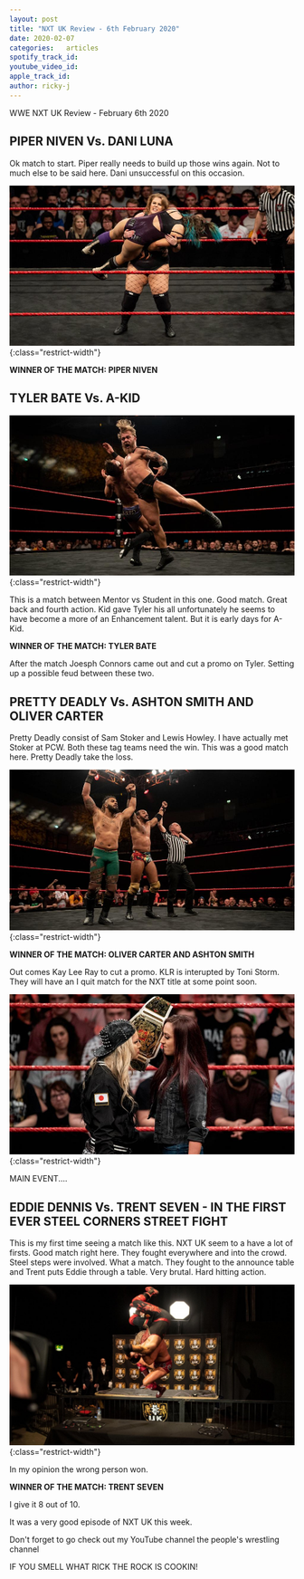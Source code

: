 ```yaml
---
layout: post
title: "NXT UK Review - 6th February 2020"
date: 2020-02-07
categories:   articles
spotify_track_id:
youtube_video_id:
apple_track_id:
author: ricky-j
---
```

WWE NXT UK Review - February 6th 2020

## PIPER NIVEN Vs. DANI LUNA

Ok match to start. Piper really needs to build up those wins again. Not to much else to be said here. Dani unsuccessful on this occasion.

![piper luna](/assets/posts/2020-02-07/piper-luna.jpg){:class="restrict-width"}

**WINNER OF THE MATCH: PIPER NIVEN**

## TYLER BATE Vs. A-KID

![tyler akid](/assets/posts/2020-02-07/tyler-akid.jpg){:class="restrict-width"}

This is a match between Mentor vs Student in this one. Good match. Great back and fourth action. Kid gave Tyler his all unfortunately he seems to have become a more of an Enhancement talent. But it is early days for A-Kid.

**WINNER OF THE MATCH: TYLER BATE** 
  
After the match Joesph Connors came out and cut a promo on Tyler. Setting up a possible feud between these two.

## PRETTY DEADLY Vs. ASHTON SMITH AND OLIVER CARTER 

Pretty Deadly consist of Sam Stoker and Lewis Howley. I have actually met Stoker at PCW. Both these tag teams need the win. This was a good match here. Pretty Deadly take the loss.

![carter](/assets/posts/2020-02-07/carter.jpg){:class="restrict-width"}

**WINNER OF THE MATCH: OLIVER CARTER AND ASHTON SMITH**

Out comes Kay Lee Ray to cut a promo. KLR is interupted by Toni Storm. They will have an I quit match for the NXT title at some point soon.

![toni klr](/assets/posts/2020-02-07/toni-klr.jpg){:class="restrict-width"}

MAIN EVENT....

## EDDIE DENNIS Vs. TRENT SEVEN - IN THE FIRST EVER STEEL CORNERS STREET FIGHT

This is my first time seeing a match like this. NXT UK seem to a have a lot of firsts. Good match right here. They fought everywhere and into the crowd. Steel steps were involved. What a match. They fought to the announce table and Trent puts Eddie through a table. Very brutal. Hard hitting action. 

![trent eddie](/assets/posts/2020-02-07/trent-eddie.jpg){:class="restrict-width"}

In my opinion the wrong person won.

**WINNER OF THE MATCH: TRENT SEVEN**

I give it 8 out of 10.

It was a very good episode of NXT UK this week.

Don't forget to go check out my YouTube channel the people's wrestling channel 
 
IF YOU SMELL WHAT RICK THE ROCK IS COOKIN! 